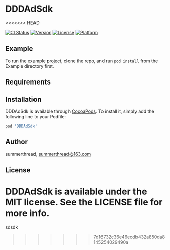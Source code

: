 # DDDAdSdk
<<<<<<< HEAD

[![CI Status](https://img.shields.io/travis/summerthread/DDDAdSdk.svg?style=flat)](https://travis-ci.org/summerthread/DDDAdSdk)
[![Version](https://img.shields.io/cocoapods/v/DDDAdSdk.svg?style=flat)](https://cocoapods.org/pods/DDDAdSdk)
[![License](https://img.shields.io/cocoapods/l/DDDAdSdk.svg?style=flat)](https://cocoapods.org/pods/DDDAdSdk)
[![Platform](https://img.shields.io/cocoapods/p/DDDAdSdk.svg?style=flat)](https://cocoapods.org/pods/DDDAdSdk)

## Example

To run the example project, clone the repo, and run `pod install` from the Example directory first.

## Requirements

## Installation

DDDAdSdk is available through [CocoaPods](https://cocoapods.org). To install
it, simply add the following line to your Podfile:

```ruby
pod 'DDDAdSdk'
```

## Author

summerthread, summerthread@163.com

## License

DDDAdSdk is available under the MIT license. See the LICENSE file for more info.
=======
sdsdk
>>>>>>> 7d16732c36e46ecdb432a850da8145254029490a
